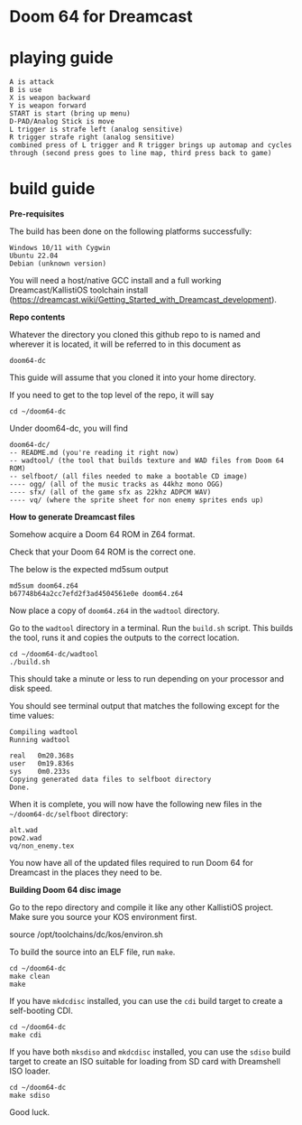 # Doom 64 for Dreamcast 

# playing guide

    A is attack
    B is use
    X is weapon backward
    Y is weapon forward
    START is start (bring up menu)
    D-PAD/Analog Stick is move
    L trigger is strafe left (analog sensitive)
    R trigger strafe right (analog sensitive)
    combined press of L trigger and R trigger brings up automap and cycles through (second press goes to line map, third press back to game)

# build guide

**Pre-requisites**

The build has been done on the following platforms successfully:

    Windows 10/11 with Cygwin
    Ubuntu 22.04
    Debian (unknown version)

You will need a host/native GCC install and a full working Dreamcast/KallistiOS toolchain install (https://dreamcast.wiki/Getting_Started_with_Dreamcast_development).

**Repo contents**

Whatever the directory you cloned this github repo to is named and wherever it is located, it will be referred to in this document as

`doom64-dc`

This guide will assume that you cloned it into your home directory. 

If you need to get to the top level of the repo, it will say

    cd ~/doom64-dc

Under doom64-dc, you will find

    doom64-dc/
    -- README.md (you're reading it right now)
    -- wadtool/ (the tool that builds texture and WAD files from Doom 64 ROM)
    -- selfboot/ (all files needed to make a bootable CD image)
    ---- ogg/ (all of the music tracks as 44khz mono OGG)
    ---- sfx/ (all of the game sfx as 22khz ADPCM WAV)
    ---- vq/ (where the sprite sheet for non enemy sprites ends up)


**How to generate Dreamcast files**

Somehow acquire a Doom 64 ROM in Z64 format.

Check that your Doom 64 ROM is the correct one.

The below is the expected md5sum output

    md5sum doom64.z64
    b67748b64a2cc7efd2f3ad4504561e0e doom64.z64

Now place a copy of `doom64.z64` in the `wadtool` directory.

Go to the `wadtool` directory in a terminal. Run the `build.sh` script. This builds the tool, runs it and copies the outputs to the correct location.

    cd ~/doom64-dc/wadtool
    ./build.sh

This should take a minute or less to run depending on your processor and disk speed.

You should see terminal output that matches the following except for the time values:

    Compiling wadtool
    Running wadtool
    
    real   0m20.368s
    user   0m19.836s
    sys    0m0.233s
    Copying generated data files to selfboot directory
    Done.

When it is complete, you will now have the following new files in the `~/doom64-dc/selfboot` directory:

    alt.wad
    pow2.wad
    vq/non_enemy.tex

You now have all of the updated files required to run Doom 64 for Dreamcast in the places they need to be.

**Building Doom 64 disc image**

Go to the repo directory and compile it like any other KallistiOS project. Make sure you source your KOS environment first.

   source /opt/toolchains/dc/kos/environ.sh

To build the source into an ELF file, run `make`.

    cd ~/doom64-dc
    make clean
    make

If you have `mkdcdisc` installed, you can use the `cdi` build target to create a self-booting CDI.

    cd ~/doom64-dc
    make cdi

If you have both `mksdiso` and `mkdcdisc` installed, you can use the `sdiso` build target to create an ISO suitable for loading from SD card with Dreamshell ISO loader.

    cd ~/doom64-dc
    make sdiso

Good luck.
